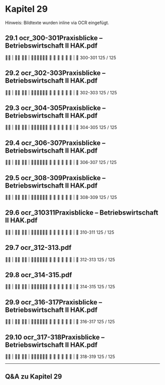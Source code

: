 # Kapitel 29

Hinweis: Bildtexte wurden inline via OCR eingefügt.

## 29.1 ocr_300-301Praxisblicke – Betriebswirtschaft II HAK.pdf
 | 
 | 
     
| 
300-301
125 / 125

## 29.2 ocr_302-303Praxisblicke – Betriebswirtschaft II HAK.pdf
 | 
 | 
     
| 
302-303
125 / 125

## 29.3 ocr_304-305Praxisblicke – Betriebswirtschaft II HAK.pdf
 | 
 | 
     
| 
304-305
125 / 125

## 29.4 ocr_306-307Praxisblicke – Betriebswirtschaft II HAK.pdf
 | 
 | 
     
| 
306-307
125 / 125

## 29.5 ocr_308-309Praxisblicke – Betriebswirtschaft II HAK.pdf
 | 
 | 
     
| 
308-309
125 / 125

## 29.6 ocr_310311Praxisblicke – Betriebswirtschaft II HAK.pdf
 | 
 | 
     
| 
310-311
125 / 125

## 29.7 ocr_312-313.pdf
 | 
 | 
     
| 
312-313
125 / 125

## 29.8 ocr_314-315.pdf
 | 
 | 
     
| 
314-315
125 / 125

## 29.9 ocr_316-317Praxisblicke – Betriebswirtschaft II HAK.pdf
 | 
 | 
     
| 
316-317
125 / 125

## 29.10 ocr_317-318Praxisblicke – Betriebswirtschaft II HAK.pdf
 | 
 | 
     
| 
318-319
125 / 125

---
## Q&A zu Kapitel 29